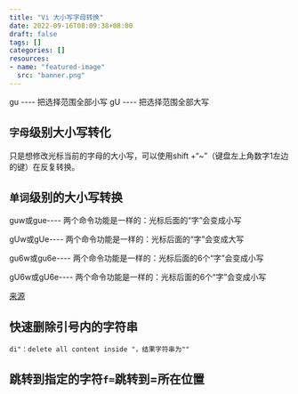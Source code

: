 ```yaml
---
title: "Vi 大小写字母转换"
date: 2022-09-16T08:09:38+08:00
draft: false
tags: []
categories: []
resources:
- name: "featured-image"
  src: "banner.png"
---
```


gu      ---- 把选择范围全部小写
gU      ---- 把选择范围全部大写

## `字母`级别大小写转化

只是想修改光标当前的字母的大小写，可以使用shift +“~”（键盘左上角数字1左边的键）在反复转换。

## `单词`级别的大小写转换

guw或gue---- 两个命令功能是一样的：光标后面的“字”会变成小写

gUw或gUe---- 两个命令功能是一样的：光标后面的“字”会变成大写
 
gu6w或gu6e---- 两个命令功能是一样的：光标后面的6个“字”会变成小写

gU6w或gU6e---- 两个命令功能是一样的：光标后面的6个“字”会变成小写


[来源](https://www.cnblogs.com/badboy200800/p/9880269.html)

## 快速删除引号内的字符串

`di"：delete all content inside "，结果字符串为""`

## 跳转到指定的字符`f=`跳转到=所在位置


